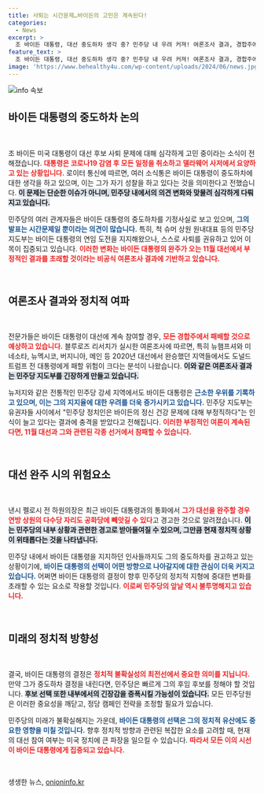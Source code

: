 ```yaml
---
title: 사퇴는 시간문제…바이든의 고민은 계속된다!
categories:
  - News
excerpt: >
  조 바이든 대통령, 대선 중도하차 생각 중? 민주당 내 우려 커져! 여론조사 결과, 경합주에서 참패 위험 속에 사퇴 권유 나선 지도부. 바이든의 결단이 다가오는 대선에 미칠 영향은?
feature_text: >
  조 바이든 대통령, 대선 중도하차 생각 중? 민주당 내 우려 커져! 여론조사 결과, 경합주에서 참패 위험 속에 사퇴 권유 나선 지도부. 바이든의 결단이 다가오는 대선에 미칠 영향은?
image: 'https://www.behealthy4u.com/wp-content/uploads/2024/06/news.jpg'
---
```


<p><img src="https://www.behealthy4u.com/wp-content/uploads/2024/06/news.jpg" alt="info 속보" /></p>

<h2 data-ke-size="size26">바이든 대통령의 중도하차 논의</h2>

<p data-ke-size="size16">&nbsp;</p>

<p>조 바이든 미국 대통령이 대선 후보 사퇴 문제에 대해 심각하게 고민 중이라는 소식이 전해졌습니다. <b><span style="color: #ee2323;">대통령은 코로나19 감염 후 모든 일정을 취소하고 델라웨어 사저에서 요양하고 있는 상황입니다.</span></b> 로이터 통신에 따르면, 여러 소식통은 바이든 대통령이 중도하차에 대한 생각을 하고 있으며, 이는 그가 자기 성찰을 하고 있다는 것을 의미한다고 전했습니다. <b><span style="background-color: #21538527;">이 문제는 단순한 이슈가 아니며, 민주당 내에서의 의견 변화와 맞물려 심각하게 다뤄지고 있습니다.</span></b></p>

<p>민주당의 여러 관계자들은 바이든 대통령의 중도하차를 기정사실로 보고 있으며, <b><span style="color: #1a5490;">그의 발표는 시간문제일 뿐이라는 의견이 많습니다.</span></b> 특히, 척 슈머 상원 원내대표 등의 민주당 지도부는 바이든 대통령의 연임 도전을 지지해왔으나, 스스로 사퇴를 권유하고 있어 이목이 집중되고 있습니다. <b><span style="color: #ee2323;">이러한 변화는 바이든 대통령의 완주가 오는 11월 대선에서 부정적인 결과를 초래할 것이라는 비공식 여론조사 결과에 기반하고 있습니다.</span></b></p>

<p data-ke-size="size16">&nbsp;</p>

<h2 data-ke-size="size26">여론조사 결과와 정치적 여파</h2>

<p data-ke-size="size16">&nbsp;</p>

<p>전문가들은 바이든 대통령이 대선에 계속 참여할 경우, <b><span style="color: #ee2323;">모든 경합주에서 패배할 것으로 예상하고 있습니다.</span></b> 블루로즈 리서치가 실시한 여론조사에 따르면, 특히 뉴햄프셔와 미네소타, 뉴멕시코, 버지니아, 메인 등 2020년 대선에서 완승했던 지역들에서도 도널드 트럼프 전 대통령에게 패할 위험이 크다는 분석이 나왔습니다. <b><span style="background-color: #21538527;">이와 같은 여론조사 결과는 민주당 지도부를 긴장하게 만들고 있습니다.</span></b></p>

<p>뉴저지와 같은 전통적인 민주당 강세 지역에서도 바이든 대통령은 <b><span style="color: #1a5490;">근소한 우위를 기록하고 있으며, 이는 그의 지지율에 대한 우려를 더욱 증가시키고 있습니다.</span></b> 민주당 지도부는 유권자들 사이에서 "민주당 정치인은 바이든의 정신 건강 문제에 대해 부정직하다"는 인식이 늘고 있다는 결과에 충격을 받았다고 전해집니다. <b><span style="color: #ee2323;">이러한 부정적인 여론이 계속된다면, 11월 대선과 그와 관련된 각종 선거에서 참패할 수 있습니다.</span></b></p>

<p data-ke-size="size16">&nbsp;</p>

<h2 data-ke-size="size26">대선 완주 시의 위험요소</h2>

<p data-ke-size="size16">&nbsp;</p>

<p>낸시 펠로시 전 하원의장은 최근 바이든 대통령과의 통화에서 <b><span style="color: #ee2323;">그가 대선을 완주할 경우 연방 상원의 다수당 자리도 공화당에 빼앗길 수 있다</span></b>고 경고한 것으로 알려졌습니다. <b><span style="background-color: #21538527;">이는 민주당의 내부 상황과 관련한 경고로 받아들여질 수 있으며, 그만큼 현재 정치적 상황이 위태롭다는 것을 나타냅니다.</span></b></p>

<p>민주당 내에서 바이든 대통령을 지지하던 인사들까지도 그의 중도하차를 권고하고 있는 상황이기에, <b><span style="color: #1a5490;">바이든 대통령의 선택이 어떤 방향으로 나아갈지에 대한 관심이 더욱 커지고 있습니다.</span></b> 어쩌면 바이든 대통령의 결정이 향후 민주당의 정치적 지형에 중대한 변화를 초래할 수 있는 요소로 작용할 것입니다. <b><span style="color: #ee2323;">이로써 민주당의 앞날 역시 불투명해지고 있습니다.</span></b></p>

<p data-ke-size="size16">&nbsp;</p>

<h2 data-ke-size="size26">미래의 정치적 방향성</h2>

<p data-ke-size="size16">&nbsp;</p>

<p>결국, 바이든 대통령의 결정은 <b><span style="color: #ee2323;">정치적 불확실성의 최전선에서 중요한 의미를 지닙니다.</span></b> 만약 그가 중도하차 결정을 내린다면, 민주당은 빠르게 그의 후임 후보를 정해야 할 것입니다. <b><span style="background-color: #21538527;">후보 선택 또한 내부에서의 긴장감을 증폭시킬 가능성이 있습니다.</span></b> 모든 민주당원은 이러한 중요성을 깨닫고, 정당 캠페인 전략을 조정할 필요가 있습니다. </p>

<p>민주당의 미래가 불확실해지는 가운데, <b><span style="color: #1a5490;">바이든 대통령의 선택은 그의 정치적 유산에도 중요한 영향을 미칠 것입니다.</span></b> 향후 정치적 방향과 관련된 복잡한 요소를 고려할 때, 현재의 대선 참여 여부는 미국 정치에 큰 파장을 일으킬 수 있습니다. <b><span style="color: #ee2323;">따라서 모든 이의 시선이 바이든 대통령에게 집중되고 있습니다.</span></b></p>

<p data-ke-size="size16">&nbsp;</p>
생생한 뉴스, <a href="https://onioninfo.kr" rel="dofollow">onioninfo.kr</a>


